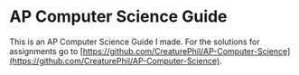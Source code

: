 AP Computer Science Guide
===================================
This is an AP Computer Science Guide I made. For the solutions for assignments go to [https://github.com/CreaturePhil/AP-Computer-Science](https://github.com/CreaturePhil/AP-Computer-Science).
